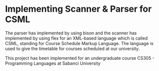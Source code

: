 # Implementing Scanner & Parser for CSML

The parser has implemented by using bison and the scanner has implemented by using flex for an XML-based language which is called CSML, standing for Course Schedule Markup Language. The language is used to give the timetable for courses scheduled at our university.

This project has been implemented for an undergraduate course CS305 - Programming Languages at Sabanci University
